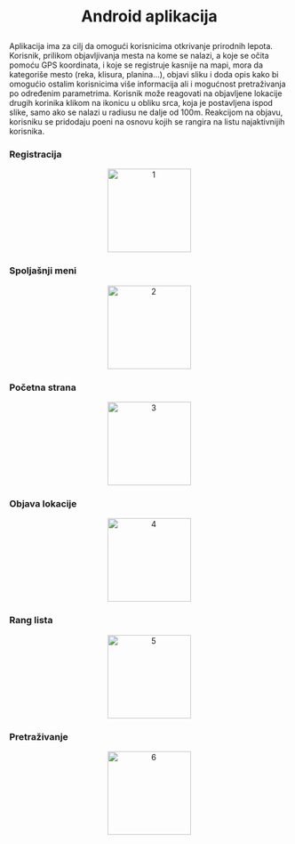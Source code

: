 # <p align="center"> Android aplikacija </p>

Aplikacija ima za cilj da omogući korisnicima otkrivanje prirodnih lepota. Korisnik, prilikom objavljivanja mesta na kome se nalazi, a koje se očita pomoću GPS koordinata, i koje se registruje kasnije na mapi, mora da kategoriše mesto (reka, klisura, planina...), objavi sliku i doda opis kako bi omogućio ostalim korisnicima više informacija ali i mogućnost pretraživanja po određenim parametrima.
Korisnik može reagovati na objavljene lokacije drugih korinika klikom na ikonicu u obliku srca, koja je postavljena ispod slike, samo ako se nalazi u radiusu ne dalje od 100m. Reakcijom na objavu, korisniku se pridodaju poeni na osnovu kojih se rangira na listu najaktivnijih korisnika.

### Registracija

<p align="center">
  <img alt="1" width=150 src="https://github.com/zdravkoovic/Mobilna-Aplikacija/assets/76448150/afa42228-fb7a-42db-a66e-493b73b4b770"/> 
</p>

### Spoljašnji meni

<p align="center">
  <img alt="2" width=150 src="https://github.com/zdravkoovic/Mobilna-Aplikacija/assets/76448150/68032645-1b90-4663-afeb-4217ba58adc1"/> 
</p>

### Početna strana

<p align="center">
  <img alt="3" width=150 src="https://github.com/zdravkoovic/Mobilna-Aplikacija/assets/76448150/ec59b2e5-0ba1-4b7a-a6f1-80a6f7d4372e"/> 
</p>

### Objava lokacije

<p align="center">
  <img alt="4" width=150 src="https://github.com/zdravkoovic/Mobilna-Aplikacija/assets/76448150/6467021d-e877-4140-8644-4b51a332121e"/> 
</p>

### Rang lista

<p align="center">
  <img alt="5" width=150 src="https://github.com/zdravkoovic/Mobilna-Aplikacija/assets/76448150/8a7f08b4-6090-46d7-b935-58209436df02"/> 
</p>

### Pretraživanje

<p align="center">
  <img alt="6" width=150 src="https://github.com/zdravkoovic/Mobilna-Aplikacija/assets/76448150/d8aab79b-ff37-4b9c-84ed-cc23e2abee91"/> 
</p>
